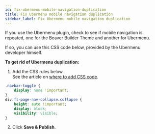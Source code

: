 ```yaml
---
id: fix-ubermenu-mobile-navigation-duplication
title: Fix Ubermenu mobile navigation duplication
sidebar_label: Fix Ubermenu mobile navigation duplication
---
```


If you use the Ubermenu plugin, check to see if mobile navigation is repeated, one for the Beaver Builder Theme and another for Ubermenu.

If so, you can use this CSS code below, provided by the Ubermenu developer himself.

**To get rid of  Ubermenu duplication:**

  1. Add the CSS rules below.  
  See the article on [where to add CSS code](/beaver-builder/styles/custom-code).  
  ```css
  .navbar-toggle {
      display: none !important;
  }
  div.fl-page-nav-collapse.collapse {
      height: auto !important;
      display: block;
      visibility: visible;
  }
  ```
  2. Click **Save & Publish**.
